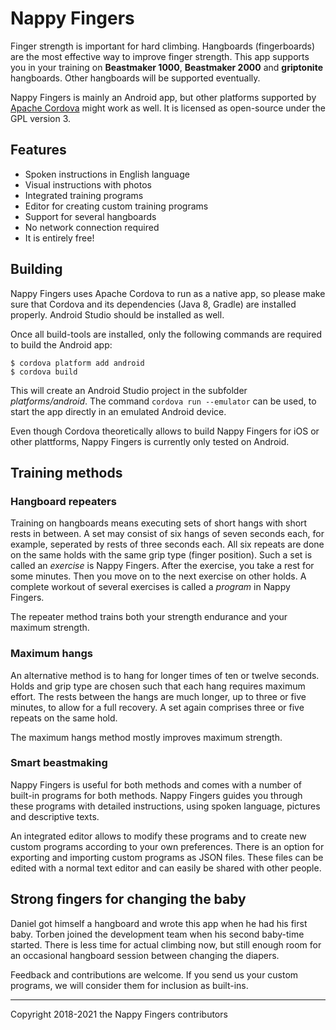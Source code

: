 # Nappy Fingers

Finger strength is important for hard climbing. Hangboards (fingerboards) are the most effective way to improve finger strength.
This app supports you in your training on **Beastmaker 1000**, **Beastmaker 2000** and **griptonite** hangboards. Other hangboards will be supported eventually.

Nappy Fingers is mainly an Android app, but other platforms supported by [Apache Cordova](https://cordova.apache.org/) might work as well. It is licensed as open-source under the GPL version 3.

## Features

* Spoken instructions in English language
* Visual instructions with photos
* Integrated training programs
* Editor for creating custom training programs
* Support for several hangboards
* No network connection required
* It is entirely free!

## Building

Nappy Fingers uses Apache Cordova to run as a native app, so please make sure that Cordova and its dependencies (Java 8, Gradle) are installed properly. Android Studio should be installed as well.

Once all build-tools are installed, only the following commands are required to build the Android app:

```
$ cordova platform add android
$ cordova build

```

This will create an Android Studio project in the subfolder *platforms/android*. The command `cordova run --emulator` can be used, to start the app directly in an emulated Android device.

Even though Cordova theoretically allows to build Nappy Fingers for iOS or other plattforms, Nappy Fingers is currently only tested on Android.

## Training methods

### Hangboard repeaters

Training on hangboards means executing sets of short hangs with short rests in between. A set may consist of six hangs of seven seconds each, for example, seperated by rests of three seconds each. All six repeats are done on the same holds with the same grip type (finger position). Such a set is called an *exercise* is Nappy Fingers. After the exercise, you take a rest for some minutes. Then you move on to the next exercise on other holds. A complete workout of several exercises is called a *program* in Nappy Fingers.

The repeater method trains both your strength endurance and your maximum strength.

### Maximum hangs

An alternative method is to hang for longer times of ten or twelve seconds. Holds and grip type are chosen such that each hang requires maximum effort. The rests between the hangs are much longer, up to three or five minutes, to allow for a full recovery. A set again comprises three or five repeats on the same hold.

The maximum hangs method mostly improves maximum strength.

### Smart beastmaking

Nappy Fingers is useful for both methods and comes with a number of built-in programs for both methods. Nappy Fingers guides you through these programs with detailed instructions, using spoken language, pictures and descriptive texts.

An integrated editor allows to modify these programs and to create new custom programs according to your own preferences. There is an option for exporting and importing custom programs as JSON files. These files can be edited with a normal text editor and can easily be shared with other people.

## Strong fingers for changing the baby

Daniel got himself a hangboard and wrote this app when he had his first baby. Torben joined the development team when his second baby-time started. There is less time for actual climbing now, but still enough room for an occasional hangboard session between changing the diapers.

Feedback and contributions are welcome. If you send us your custom programs, we will consider them for inclusion as built-ins.

----

Copyright 2018-2021 the Nappy Fingers contributors
